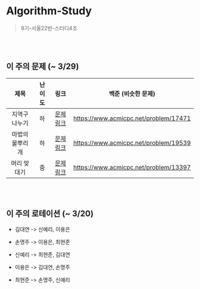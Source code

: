 # Algorithm-Study
> 9기-서울22반-스터디4조


<br></br>

## 이 주의 문제 (~ 3/29)
| 제목 | 난이도 | 링크 | 백준 (비슷한 문제) |
| :---: | :---: | :---: | :---: | 
| 지역구 나누기 | 하 | [문제 링크](https://pro.mincoding.co.kr/enterprise/contest/ssafy_9/275/problem/A%ED%98%95_%EA%B8%B0%EC%B6%9C3) | https://www.acmicpc.net/problem/17471 |
| 마법의 물뿌리개  | 하 | [문제 링크](https://pro.mincoding.co.kr/enterprise/contest/ssafy_9/275/problem/A%ED%98%95_%EA%B8%B0%EC%B6%9C4) | https://www.acmicpc.net/problem/19539 |
| 머리 맞대기 | 중 | [문제 링크](https://pro.mincoding.co.kr/problem-step/7/level/108/detail/M4_04) | https://www.acmicpc.net/problem/13397 |


<br></br>

## 이 주의 로테이션 (~ 3/20)

- 김대연 -> 신예리, 이용은

- 손명주 -> 이용은, 최현준

- 신예리 -> 최현준, 김대연

- 이용은 -> 김대연, 손명주

- 최현준 -> 손명주, 신예리
